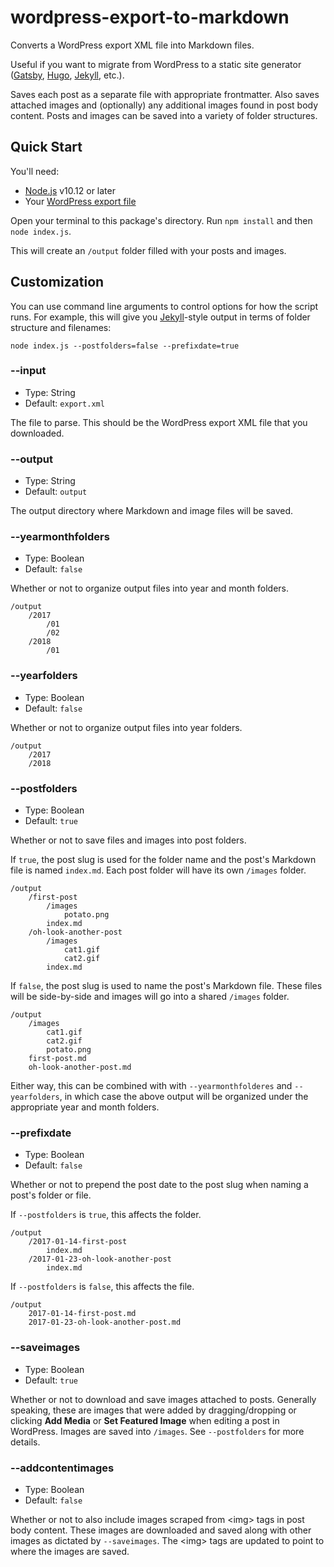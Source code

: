 # wordpress-export-to-markdown

Converts a WordPress export XML file into Markdown files.

Useful if you want to migrate from WordPress to a static site generator ([Gatsby](https://www.gatsbyjs.org/), [Hugo](https://gohugo.io/), [Jekyll](https://jekyllrb.com/), etc.).

Saves each post as a separate file with appropriate frontmatter. Also saves attached images and (optionally) any additional images found in post body content. Posts and images can be saved into a variety of folder structures.

## Quick Start

You'll need:
- [Node.js](https://nodejs.org/) v10.12 or later
- Your [WordPress export file](https://codex.wordpress.org/Tools_Export_Screen)

Open your terminal to this package's directory. Run `npm install` and then `node index.js`.

This will create an `/output` folder filled with your posts and images.

## Customization

You can use command line arguments to control options for how the script runs. For example, this will give you [Jekyll](https://jekyllrb.com/)-style output in terms of folder structure and filenames:

```
node index.js --postfolders=false --prefixdate=true
```

### --input

- Type: String
- Default: `export.xml`

The file to parse. This should be the WordPress export XML file that you downloaded.

### --output

- Type: String
- Default: `output`

The output directory where Markdown and image files will be saved.

### --yearmonthfolders

- Type: Boolean
- Default: `false`

Whether or not to organize output files into year and month folders.

    /output
        /2017
            /01
            /02
        /2018
            /01

### --yearfolders

- Type: Boolean
- Default: `false`

Whether or not to organize output files into year folders.

    /output
        /2017
        /2018

### --postfolders

- Type: Boolean
- Default: `true`

Whether or not to save files and images into post folders.

If `true`, the post slug is used for the folder name and the post's Markdown file is named `index.md`. Each post folder will have its own `/images` folder.

    /output
        /first-post
            /images
                potato.png
            index.md
        /oh-look-another-post
            /images
                cat1.gif
                cat2.gif
            index.md

If `false`, the post slug is used to name the post's Markdown file. These files will be side-by-side and images will go into a shared `/images` folder.

    /output
        /images
            cat1.gif
            cat2.gif
            potato.png
        first-post.md
        oh-look-another-post.md

Either way, this can be combined with with `--yearmonthfolderes` and `--yearfolders`, in which case the above output will be organized under the appropriate year and month folders.

### --prefixdate

- Type: Boolean
- Default: `false`

Whether or not to prepend the post date to the post slug when naming a post's folder or file.

If `--postfolders` is `true`, this affects the folder.

    /output
        /2017-01-14-first-post
            index.md
        /2017-01-23-oh-look-another-post
            index.md

If `--postfolders` is `false`, this affects the file.

    /output
        2017-01-14-first-post.md
        2017-01-23-oh-look-another-post.md

### --saveimages

- Type: Boolean
- Default: `true`

Whether or not to download and save images attached to posts. Generally speaking, these are images that were added by dragging/dropping or clicking **Add Media** or **Set Featured Image** when editing a post in WordPress. Images are saved into `/images`. See `--postfolders` for more details.

### --addcontentimages

- Type: Boolean
- Default: `false`

Whether or not to also include images scraped from &lt;img&gt; tags in post body content. These images are downloaded and saved along with other images as dictated by `--saveimages`. The &lt;img&gt; tags are updated to point to where the images are saved.
